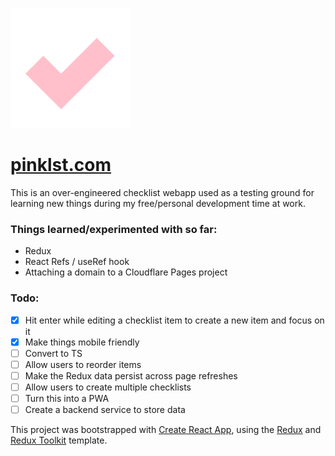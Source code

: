 ![checkmark logo](./public/logo192.png)
# [pinklst.com](https://pinklst.com/)

This is an over-engineered checklist webapp used as a testing ground for learning new things during my free/personal development time at work.

### Things learned/experimented with so far:

- Redux
- React Refs / useRef hook
- Attaching a domain to a Cloudflare Pages project

### Todo:

- [x] Hit enter while editing a checklist item to create a new item and focus on it
- [x] Make things mobile friendly
- [ ] Convert to TS
- [ ] Allow users to reorder items
- [ ] Make the Redux data persist across page refreshes
- [ ] Allow users to create multiple checklists
- [ ] Turn this into a PWA
- [ ] Create a backend service to store data

This project was bootstrapped with [Create React App](https://github.com/facebook/create-react-app), using the [Redux](https://redux.js.org/) and [Redux Toolkit](https://redux-toolkit.js.org/) template.
